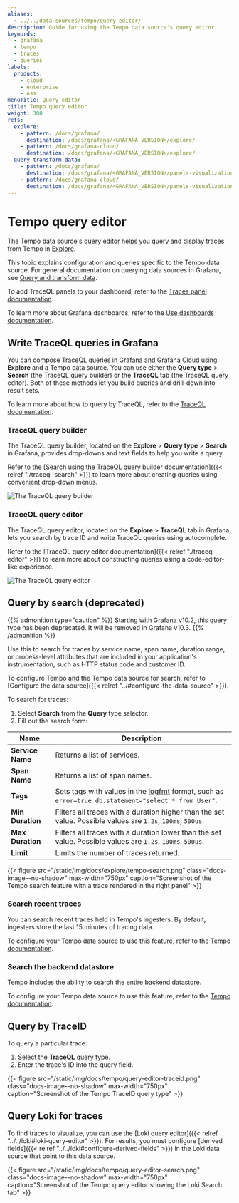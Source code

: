 ```yaml
---
aliases:
  - ../../data-sources/tempo/query-editor/
description: Guide for using the Tempo data source's query editor
keywords:
  - grafana
  - tempo
  - traces
  - queries
labels:
  products:
    - cloud
    - enterprise
    - oss
menuTitle: Query editor
title: Tempo query editor
weight: 300
refs:
  explore:
    - pattern: /docs/grafana/
      destination: /docs/grafana/<GRAFANA_VERSION>/explore/
    - pattern: /docs/grafana-cloud/
      destination: /docs/grafana/<GRAFANA_VERSION>/explore/
  query-transform-data:
    - pattern: /docs/grafana/
      destination: /docs/grafana/<GRAFANA_VERSION>/panels-visualizations/query-transform-data/
    - pattern: /docs/grafana-cloud/
      destination: /docs/grafana/<GRAFANA_VERSION>/panels-visualizations/query-transform-data/
---
```


# Tempo query editor

The Tempo data source's query editor helps you query and display traces from Tempo in [Explore](ref:explore).

This topic explains configuration and queries specific to the Tempo data source.
For general documentation on querying data sources in Grafana, see [Query and transform data](ref:query-transform-data).

To add TraceQL panels to your dashboard, refer to the [Traces panel documentation](/docs/grafana/latest/panels-visualizations/visualizations/traces/).

To learn more about Grafana dashboards, refer to the [Use dashboards documentation](/docs/grafana/latest/dashboards/use-dashboards/).

## Write TraceQL queries in Grafana

You can compose TraceQL queries in Grafana and Grafana Cloud using **Explore** and a Tempo data source. You can use either the **Query type** > **Search** (the TraceQL query builder) or the **TraceQL** tab (the TraceQL query editor).
Both of these methods let you build queries and drill-down into result sets.

To learn more about how to query by TraceQL, refer to the [TraceQL documentation](/docs/tempo/latest/traceql).

### TraceQL query builder

The TraceQL query builder, located on the **Explore** > **Query type** > **Search** in Grafana, provides drop-downs and text fields to help you write a query.

Refer to the [Search using the TraceQL query builder documentation]({{< relref "./traceql-search" >}}) to learn more about creating queries using convenient drop-down menus.

![The TraceQL query builder](/static/img/docs/tempo/screenshot-traceql-query-type-search-v10.png)

### TraceQL query editor

The TraceQL query editor, located on the **Explore** > **TraceQL** tab in Grafana, lets you search by trace ID and write TraceQL queries using autocomplete.

Refer to the [TraceQL query editor documentation]({{< relref "./traceql-editor" >}}) to learn more about constructing queries using a code-editor-like experience.

![The TraceQL query editor](/static/img/docs/tempo/screenshot-traceql-query-editor-v10.png)

## Query by search (deprecated)

{{% admonition type="caution" %}}
Starting with Grafana v10.2, this query type has been deprecated. It will be removed in Grafana v10.3.
{{% /admonition %}}

Use this to search for traces by service name, span name, duration range, or process-level attributes that are included in your application's instrumentation, such as HTTP status code and customer ID.

To configure Tempo and the Tempo data source for search, refer to [Configure the data source]({{< relref "../#configure-the-data-source" >}}).

To search for traces:

1. Select **Search** from the **Query** type selector.
1. Fill out the search form:

| Name             | Description                                                                                                                       |
| ---------------- | --------------------------------------------------------------------------------------------------------------------------------- |
| **Service Name** | Returns a list of services.                                                                                                       |
| **Span Name**    | Returns a list of span names.                                                                                                     |
| **Tags**         | Sets tags with values in the [logfmt](https://brandur.org/logfmt) format, such as `error=true db.statement="select * from User"`. |
| **Min Duration** | Filters all traces with a duration higher than the set value. Possible values are `1.2s`, `100ms`, `500us`.                       |
| **Max Duration** | Filters all traces with a duration lower than the set value. Possible values are `1.2s`, `100ms`, `500us`.                        |
| **Limit**        | Limits the number of traces returned.                                                                                             |

{{< figure src="/static/img/docs/explore/tempo-search.png" class="docs-image--no-shadow" max-width="750px" caption="Screenshot of the Tempo search feature with a trace rendered in the right panel" >}}

### Search recent traces

You can search recent traces held in Tempo's ingesters.
By default, ingesters store the last 15 minutes of tracing data.

To configure your Tempo data source to use this feature, refer to the [Tempo documentation](/docs/tempo/latest/getting-started/tempo-in-grafana/#search-of-recent-traces).

### Search the backend datastore

Tempo includes the ability to search the entire backend datastore.

To configure your Tempo data source to use this feature, refer to the [Tempo documentation](/docs/tempo/latest/getting-started/tempo-in-grafana/#search-of-the-backend-datastore).

## Query by TraceID

To query a particular trace:

1. Select the **TraceQL** query type.
1. Enter the trace's ID into the query field.

{{< figure src="/static/img/docs/tempo/query-editor-traceid.png" class="docs-image--no-shadow" max-width="750px" caption="Screenshot of the Tempo TraceID query type" >}}

## Query Loki for traces

To find traces to visualize, you can use the [Loki query editor]({{< relref "../../loki#loki-query-editor" >}}).
For results, you must configure [derived fields]({{< relref "../../loki#configure-derived-fields" >}}) in the Loki data source that point to this data source.

{{< figure src="/static/img/docs/tempo/query-editor-search.png" class="docs-image--no-shadow" max-width="750px" caption="Screenshot of the Tempo query editor showing the Loki Search tab" >}}

